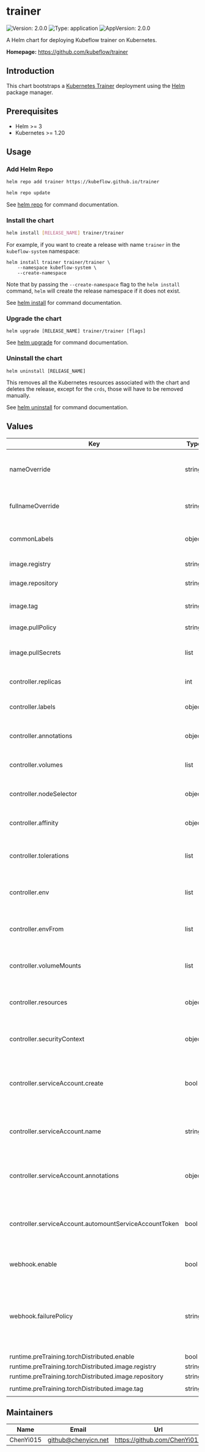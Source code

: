 # trainer

![Version: 2.0.0](https://img.shields.io/badge/Version-2.0.0-informational?style=flat-square) ![Type: application](https://img.shields.io/badge/Type-application-informational?style=flat-square) ![AppVersion: 2.0.0](https://img.shields.io/badge/AppVersion-2.0.0-informational?style=flat-square)

A Helm chart for deploying Kubeflow trainer on Kubernetes.

**Homepage:** <https://github.com/kubeflow/trainer>

## Introduction

This chart bootstraps a [Kubernetes Trainer](https://github.com/kubeflow/trainer) deployment using the [Helm](https://helm.sh) package manager.

## Prerequisites

- Helm >= 3
- Kubernetes >= 1.20

## Usage

### Add Helm Repo

```bash
helm repo add trainer https://kubeflow.github.io/trainer

helm repo update
```

See [helm repo](https://helm.sh/docs/helm/helm_repo) for command documentation.

### Install the chart

```bash
helm install [RELEASE_NAME] trainer/trainer
```

For example, if you want to create a release with name `trainer` in the `kubeflow-system` namespace:

```shell
helm install trainer trainer/trainer \
    --namespace kubeflow-system \
    --create-namespace
```

Note that by passing the `--create-namespace` flag to the `helm install` command, `helm` will create the release namespace if it does not exist.

See [helm install](https://helm.sh/docs/helm/helm_install) for command documentation.

### Upgrade the chart

```shell
helm upgrade [RELEASE_NAME] trainer/trainer [flags]
```

See [helm upgrade](https://helm.sh/docs/helm/helm_upgrade) for command documentation.

### Uninstall the chart

```shell
helm uninstall [RELEASE_NAME]
```

This removes all the Kubernetes resources associated with the chart and deletes the release, except for the `crds`, those will have to be removed manually.

See [helm uninstall](https://helm.sh/docs/helm/helm_uninstall) for command documentation.

## Values

| Key | Type | Default | Description |
|-----|------|---------|-------------|
| nameOverride | string | `""` | String to partially override release name. |
| fullnameOverride | string | `""` | String to fully override release name. |
| commonLabels | object | `{}` | Common labels to add to the resources. |
| image.registry | string | `"docker.io"` | Image registry. |
| image.repository | string | `"kubeflow/trainer-controller-controller"` | Image repository. |
| image.tag | string | If not set, the chart appVersion will be used. | Image tag. |
| image.pullPolicy | string | `"IfNotPresent"` | Image pull policy. |
| image.pullSecrets | list | `[]` | Image pull secrets for private image registry. |
| controller.replicas | int | `1` | Number of replicas of controller. |
| controller.labels | object | `{}` | Extra labels for controller pods. |
| controller.annotations | object | `{}` | Extra annotations for controller pods. |
| controller.volumes | list | `[]` | Volumes for controller pods. |
| controller.nodeSelector | object | `{}` | Node selector for controller pods. |
| controller.affinity | object | `{}` | Affinity for controller pods. |
| controller.tolerations | list | `[]` | List of node taints to tolerate for controller pods. |
| controller.env | list | `[]` | Environment variables for controller containers. |
| controller.envFrom | list | `[]` | Environment variable sources for controller containers. |
| controller.volumeMounts | list | `[]` | Volume mounts for controller containers. |
| controller.resources | object | `{}` | Pod resource requests and limits for controller containers. |
| controller.securityContext | object | `{}` | Security context for controller containers. |
| controller.serviceAccount.create | bool | `true` | Specifies whether to create a service account for the controller. |
| controller.serviceAccount.name | string | `""` | Optional name for the controller service account. |
| controller.serviceAccount.annotations | object | `{}` | Extra annotations for the controller service account. |
| controller.serviceAccount.automountServiceAccountToken | bool | `true` | Auto-mount service account token to the controller pods. |
| webhook.enable | bool | `true` | Specifies whether to enable webhook. |
| webhook.failurePolicy | string | `"Fail"` | Specifies how unrecognized errors are handled. Available options are `Ignore` or `Fail`. |
| runtime.preTraining.torchDistributed.enable | bool | `true` |  |
| runtime.preTraining.torchDistributed.image.registry | string | `"docker.io"` |  |
| runtime.preTraining.torchDistributed.image.repository | string | `"pytorch/pytorch"` |  |
| runtime.preTraining.torchDistributed.image.tag | string | `"2.5.0-cuda12.4-cudnn9-runtime"` |  |

## Maintainers

| Name | Email | Url |
| ---- | ------ | --- |
| ChenYi015 | <github@chenyicn.net> | <https://github.com/ChenYi015> |
